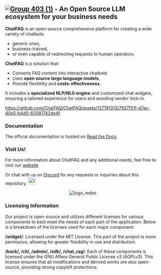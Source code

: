 ## [![Group 403 (1)](https://github.com/ChatFAQ/ChatFAQ/assets/127191313/445f5cf9-c557-4529-9d94-a61839d3bb83)](https://www.chatfaq.io/) - An Open Source LLM ecosystem for your business needs

**ChatFAQ** is an open-source comprehensive platform for creating a wide variety of chatbots:
- generic ones,
- business-trained,
- or even capable of redirecting requests to human operators.

**ChatFAQ** is a solution that:
- Converts FAQ content into interactive chatbots
- Uses **open source large language models**,
- Provide flexibility and **costs-effectiveness**.

It includes a **specialized NLP/NLG engine** and customized chat widgets,
ensuring a tailored experience for users and avoiding vendor lock-in.

https://github.com/ChatFAQ/ChatFAQ/assets/127191313/7927f51f-d7ac-40e5-b4d0-62081742de4f

### Documentation

The official documentation is hosted on [Read the Docs](https://chatfaq.readthedocs.io/en/latest/).

### Visit Us!

For more information about ChatFAQ and any additional needs, feel free to visit our [website](https://www.chatfaq.io/)

Or chat with us on [Discord](https://discord.gg/MTWF4SRc3M) for any requests or inquiries about this repository. <img src="https://github.com/ChatFAQ/ChatFAQ/assets/127191313/0a400677-c938-4143-8533-2551b0158f52" alt="logo_discord" width="25"/>


<div align="center">
  <img src="https://uploads-ssl.webflow.com/649164df52b043f1d5307b14/64a2c8b1643f13e58e9c0fd0_redes-p-500.webp" alt="logo_redes">
</div>

### Licensing Information
Our project is open-source and utilizes different licenses for various components to best meet the needs of each part of the application. Below is a breakdown of the licenses used for each major component:

<b>/widget/</b>: Licensed under the MIT License. This part of the project is more permissive, allowing for greater flexibility in use and distribution.

<b>/back/, /cli/, /admin/, /sdk/, /chat_rag/</b>: Each of these components is licensed under the GNU Affero General Public License v3 (AGPLv3). This license ensures that all modifications and derived works are also open-source, providing strong copyleft protections.

